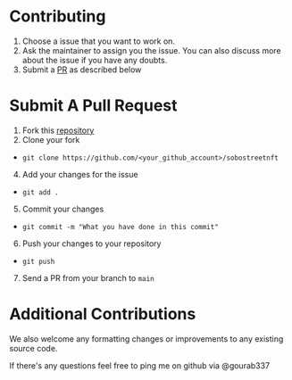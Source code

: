 # Contributing
1. Choose a issue that you want to work on.
2. Ask the maintainer to assign you the issue. You can also discuss more about the issue if you have any doubts.
3. Submit a [PR](#PR) as described below

# Submit A Pull Request
1. Fork this [repository](https://github.com/gourab337/sobostreetnft)
2. Clone your fork
 * `git clone https://github.com/<your_github_account>/sobostreetnft`

4. Add your changes for the issue
 * `git add .`
 
5. Commit your changes
 * `git commit -m "What you have done in this commit"`

6. Push your changes to your repository
 * `git push`

7. Send a PR from your branch to `main`

# Additional Contributions
We also welcome any formatting changes or improvements to any existing source code.

If there's any questions feel free to ping me on github via @gourab337
